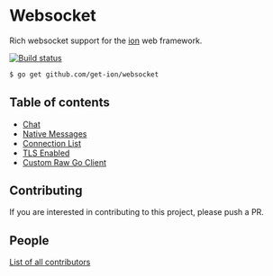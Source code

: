 # Websocket

Rich websocket support for the [ion](https://github.com/get-ion/ion) web framework.

[![Build status](https://api.travis-ci.org/get-ion/websocket.svg?branch=master&style=flat-square)](https://travis-ci.org/get-ion/websocket)

```sh
$ go get github.com/get-ion/websocket
```

## Table of contents

* [Chat](_examples/chat/main.go)
* [Native Messages](_examples/native-messages/main.go)
* [Connection List](_examples/connectionlist/main.go)
* [TLS Enabled](_examples/secure/main.go)
* [Custom Raw Go Client](_examples/custom-go-client/main.go)

## Contributing

If you are interested in contributing to this project, please push a PR.

## People

[List of all contributors](https://github.com/get-ion/websocket/graphs/contributors)